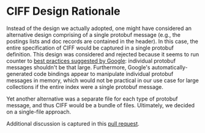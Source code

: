 # CIFF Design Rationale

Instead of the design we actually adopted, one might have considered an alternative design comprising of a single protobuf message (e.g., the postings lists and doc records are contained in the header).
In this case, the entire specification of CIFF would be captured in a single protobuf definition.
This design was considered and rejected because it seems to run counter to [best practices suggested by Google](https://developers.google.com/protocol-buffers/docs/techniques): individual protobuf messages shouldn't be that large.
Furthermore, Google's automatically-generated code bindings appear to manipulate individual protobuf messages in memory, which would not be practical in our use case for large collections if the entire index were a single protobuf message.

Yet another alternative was a separate file for each type of protobuf message, and thus CIFF would be a bundle of files.
Ultimately, we decided on a single-file approach.

Additional discussion is captured in this [pull request](https://github.com/osirrc/ciff/pull/6).
